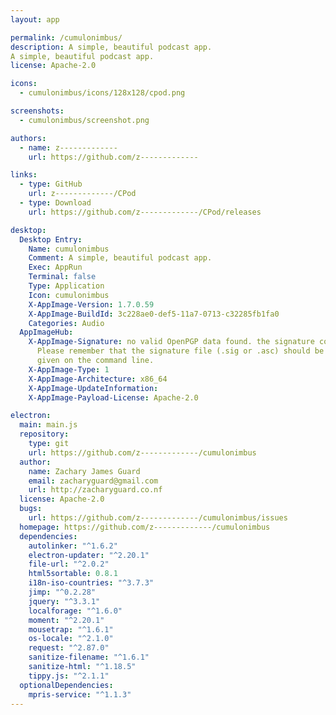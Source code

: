 ```yaml
---
layout: app

permalink: /cumulonimbus/
description: A simple, beautiful podcast app.
A simple, beautiful podcast app.
license: Apache-2.0

icons:
  - cumulonimbus/icons/128x128/cpod.png

screenshots:
  - cumulonimbus/screenshot.png

authors:
  - name: z-------------
    url: https://github.com/z-------------

links:
  - type: GitHub
    url: z-------------/CPod
  - type: Download
    url: https://github.com/z-------------/CPod/releases

desktop:
  Desktop Entry:
    Name: cumulonimbus
    Comment: A simple, beautiful podcast app.
    Exec: AppRun
    Terminal: false
    Type: Application
    Icon: cumulonimbus
    X-AppImage-Version: 1.7.0.59
    X-AppImage-BuildId: 3c228ae0-def5-11a7-0713-c32285fb1fa0
    Categories: Audio
  AppImageHub:
    X-AppImage-Signature: no valid OpenPGP data found. the signature could not be verified.
      Please remember that the signature file (.sig or .asc) should be the first file
      given on the command line.
    X-AppImage-Type: 1
    X-AppImage-Architecture: x86_64
    X-AppImage-UpdateInformation: 
    X-AppImage-Payload-License: Apache-2.0

electron:
  main: main.js
  repository:
    type: git
    url: https://github.com/z-------------/cumulonimbus
  author:
    name: Zachary James Guard
    email: zacharyguard@gmail.com
    url: http://zacharyguard.co.nf
  license: Apache-2.0
  bugs:
    url: https://github.com/z-------------/cumulonimbus/issues
  homepage: https://github.com/z-------------/cumulonimbus
  dependencies:
    autolinker: "^1.6.2"
    electron-updater: "^2.20.1"
    file-url: "^2.0.2"
    html5sortable: 0.8.1
    i18n-iso-countries: "^3.7.3"
    jimp: "^0.2.28"
    jquery: "^3.3.1"
    localforage: "^1.6.0"
    moment: "^2.20.1"
    mousetrap: "^1.6.1"
    os-locale: "^2.1.0"
    request: "^2.87.0"
    sanitize-filename: "^1.6.1"
    sanitize-html: "^1.18.5"
    tippy.js: "^2.1.1"
  optionalDependencies:
    mpris-service: "^1.1.3"
---
```

